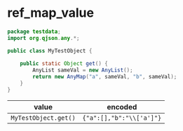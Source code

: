 # ref_map_value

```java
package testdata;
import org.qjson.any.*;

public class MyTestObject {
    
    public static Object get() {
        AnyList sameVal = new AnyList();
        return new AnyMap("a", sameVal, "b", sameVal);
    }
}
```

| value | encoded |
| ---   | ---     |
| `MyTestObject.get()` | `{"a":[],"b":"\\['a']"}` |